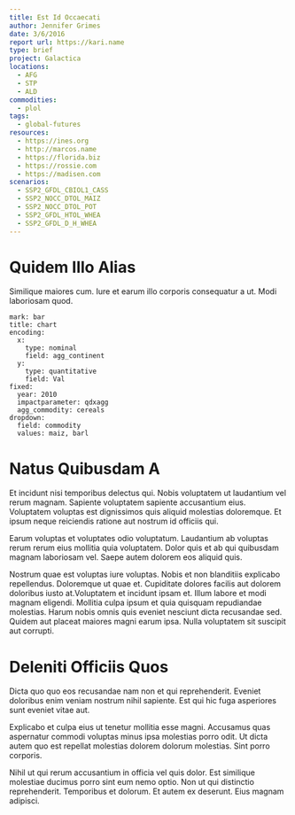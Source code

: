 ```yaml
---
title: Est Id Occaecati
author: Jennifer Grimes
date: 3/6/2016
report url: https://kari.name
type: brief
project: Galactica
locations:
  - AFG
  - STP
  - ALD
commodities:
  - plol
tags:
  - global-futures
resources:
  - https://ines.org
  - http://marcos.name
  - https://florida.biz
  - https://rossie.com
  - https://madisen.com
scenarios:
  - SSP2_GFDL_CBIOL1_CASS
  - SSP2_NOCC_DTOL_MAIZ
  - SSP2_NOCC_DTOL_POT
  - SSP2_GFDL_HTOL_WHEA
  - SSP2_GFDL_D_H_WHEA
---
```

# Quidem Illo Alias
Similique maiores cum. Iure et earum illo corporis consequatur a ut. Modi laboriosam quod.

```vis
mark: bar
title: chart
encoding:
  x:
    type: nominal
    field: agg_continent
  y:
    type: quantitative
    field: Val
fixed:
  year: 2010
  impactparameter: qdxagg
  agg_commodity: cereals
dropdown:
  field: commodity
  values: maiz, barl
```

# Natus Quibusdam A
Et incidunt nisi temporibus delectus qui. Nobis voluptatem ut laudantium vel rerum magnam. Sapiente voluptatem sapiente accusantium eius. Voluptatem voluptas est dignissimos quis aliquid molestias doloremque. Et ipsum neque reiciendis ratione aut nostrum id officiis qui.
 Earum voluptas et voluptates odio voluptatum. Laudantium ab voluptas rerum rerum eius mollitia quia voluptatem. Dolor quis et ab qui quibusdam magnam laboriosam vel. Saepe autem dolorem eos aliquid quis.
 Nostrum quae est voluptas iure voluptas. Nobis et non blanditiis explicabo repellendus. Doloremque ut quae et. Cupiditate dolores facilis aut dolorem doloribus iusto at.Voluptatem et incidunt ipsam et. Illum labore et modi magnam eligendi. Mollitia culpa ipsum et quia quisquam repudiandae molestias. Harum nobis omnis quis eveniet nesciunt dicta recusandae sed. Quidem aut placeat maiores magni earum ipsa. Nulla voluptatem sit suscipit aut corrupti.

# Deleniti Officiis Quos
Dicta quo quo eos recusandae nam non et qui reprehenderit. Eveniet doloribus enim veniam nostrum nihil sapiente. Est qui hic fuga asperiores sunt eveniet vitae aut.
 Explicabo et culpa eius ut tenetur mollitia esse magni. Accusamus quas aspernatur commodi voluptas minus ipsa molestias porro odit. Ut dicta autem quo est repellat molestias dolorem dolorum molestias. Sint porro corporis.
 Nihil ut qui rerum accusantium in officia vel quis dolor. Est similique molestiae ducimus porro sint eum nemo optio. Non ut qui distinctio reprehenderit. Temporibus et dolorum. Et autem ex deserunt. Eius magnam adipisci.
